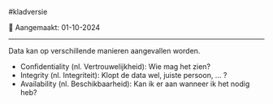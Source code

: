 #kladversie 

📅 Aangemaakt: 01-10-2024

---
Data kan op verschillende manieren aangevallen worden.
- Confidentiality (nl. Vertrouwelijkheid): Wie mag het zien?
- Integrity (nl. Integriteit): Klopt de data wel, juiste persoon, ... ?
- Availability (nl. Beschikbaarheid): Kan ik er aan wanneer ik het nodig heb?